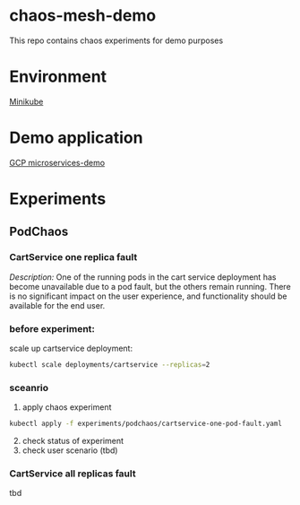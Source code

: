 # chaos-mesh-demo
This repo contains chaos experiments for demo purposes

# Environment
[Minikube](https://kubernetes.io/ru/docs/tasks/tools/install-minikube/)

# Demo application
[GCP microservices-demo](https://github.com/GoogleCloudPlatform/microservices-demo)

# Experiments
## PodChaos
### CartService one replica fault 
*Description:* One of the running pods in the cart service deployment has become unavailable due to a pod fault, but the others remain running. There is no significant impact on the user experience, and functionality should be available for the end user.


### before experiment:
scale up cartservice deployment:
```bash
kubectl scale deployments/cartservice --replicas=2
```

### sceanrio
1. apply chaos experiment
```bash
kubectl apply -f experiments/podchaos/cartservice-one-pod-fault.yaml
```
2. check status of experiment
3. check user scenario (tbd)

### CartService all replicas fault
tbd
